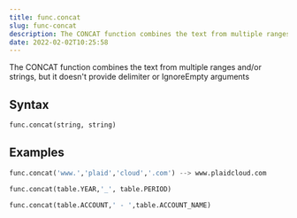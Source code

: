```yaml
---
title: func.concat
slug: func-concat
description: The CONCAT function combines the text from multiple ranges and/or strings, but it doesn't provide delimiter or IgnoreEmpty arguments
date: 2022-02-02T10:25:58
---
```


The CONCAT function combines the text from multiple ranges and/or strings, but it doesn't provide delimiter or IgnoreEmpty arguments

## Syntax
```python
func.concat(string, string)
```

## Examples
```python
func.concat('www.','plaid','cloud','.com') --> www.plaidcloud.com
```
```python
func.concat(table.YEAR,'_', table.PERIOD)
```
```python
func.concat(table.ACCOUNT,' - ',table.ACCOUNT_NAME)
```

